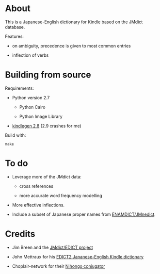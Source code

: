 About
=====

This is a Japanese-English dictionary for Kindle based on the JMdict database.

Features:

* on ambiguity, precedence is given to most common entries

* inflection of verbs


Building from source
====================

Requirements:

* Python version 2.7

  * Python Cairo

  * Python Image Library

* [kindlegen 2.8](http://s3.amazonaws.com/kindlegen/kindlegen_linux_2.6_i386_v2_8.tar.gz) (2.9 crashes for me)


Build with:

    make


To do
=====


* Leverage more of the JMdict data:

  * cross references

  * more accurate word frequency modelling

* More effective inflections.

* Include a subset of Japanese proper names from [ENAMDICT/JMnedict](http://www.csse.monash.edu.au/~jwb/enamdict_doc.html).


Credits
=======

* Jim Breen and the [JMdict/EDICT project](http://www.edrdg.org/jmdict/j_jmdict.html)

* John Mettraux for his [EDICT2 Japanese-English Kindle dictionary](https://github.com/jmettraux/edict2-kindle)

* Choplair-network for their [Nihongo conjugator](http://www.choplair.org/?Nihongo%20conjugator)
